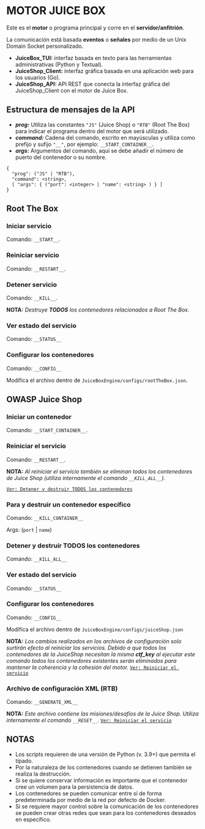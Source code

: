 # MOTOR JUICE BOX
Este es el **motor** o programa principal y corre en el **servidor/anfitrión**.

La comunicación está basada **eventos** o **señales** por medio de un Unix Domain Socket personalizado.

- **JuiceBox_TUI:** interfaz basada en texto para las herramientas administrativas (Python y Textual).
- **JuiceShop_Client:** interfaz gráfica basada en una aplicación web para los usuarios (Go).
- **JuiceShop_API:** API REST que conecta la interfaz gráfica del JuiceShop_Client con el motor de Juice Box.

## Estructura de mensajes de la API
- ***prog:*** Utiliza las constantes `"JS"` (Juice Shop) o `"RTB"` (Root The Box) para indicar el programa dentro del motor que será utilizado.
- ***command:*** Cadena del comando, escrito en mayúsculas y utiliza como prefijo y sufijo `"__"`, por ejemplo: `__START_CONTAINER__`.
- ***args:*** Argumentos del comando, aquí se debe añadir el número de puerto del contenedor o su nombre.
```
{
  "prog": ("JS" | "RTB"),
  "command": <string>,
  [ "args": { ("port": <integer> | "name": <string> ) } ]
}
```

## Root The Box

### Iniciar servicio
Comando: `__START__`.

### Reiniciar servicio
Comando: `__RESTART__`.

### Detener servicio
Comando: `__KILL__`.

**NOTA:** *Destruye **TODOS** los contenedores relacionados a Root The Box.*

### Ver estado del servicio
Comando: `__STATUS__`

### Configurar los contenedores
Comando: `__CONFIG__`

Modifica el archivo dentro de `JuiceBoxEngine/configs/rootTheBox.json`.

## OWASP Juice Shop

### Iniciar un contenedor
Comando: `__START_CONTAINER__`.

### Reiniciar el servicio

Comando: `__RESTART__`.

**NOTA:** *Al reiniciar el servicio también se eliminan todos los contenedores de Juice Shop (utiliza internamente el comando `__KILL_ALL__`).*

[`Ver: Detener y destruir TODOS los contenedores`](#detener-y-destruir-todos-los-contenedores)

### Para y destruir un contenedor específico
Comando:  `__KILL_CONTAINER__`

Args: (`port` | `name`)

### Detener y destruir **TODOS** los contenedores
Comando: `__KILL_ALL__`

### Ver estado del servicio
Comando: `__STATUS__`

### Configurar los contenedores
Comando: `__CONFIG__`

Modifica el archivo dentro de `JuiceBoxEngine/configs/juiceShop.json`

**NOTA:** *Los cambios realizados en los archivos de configuración solo surtirán efecto al reiniciar los servicios. Debido a que todos los contenedores de la JuiceShop necesitan la misma **ctf_key** al ejecutar este comando todos los contenedores existentes serán eliminados para mantener la coherencia y la cohesión del motor.* [`Ver: Reiniciar el servicio`](#reiniciar-el-servicio)

### Archivo de configuración XML (RTB)
Comando: `__GENERATE_XML__`

**NOTA:** *Este archivo contiene las misiones/desafíos de la Juice Shop. Utiliza internamente el comando `__RESET__`.* [`Ver: Reiniciar el servicio`](#reiniciar-el-servicio)

## NOTAS
- Los scripts requieren de una versión de Python (v. 3.9+) que permita el tipado.
- Por la naturaleza de los contenedores cuando se detienen también se realiza la destrucción.
- Si se quiere conservar información es importante que el contenedor cree un volumen para la persistencia de datos.
- Los contenedores se pueden comunicar entre sí de forma predeterminada por medio de la red por defecto de Docker.
- Si se requiere mayor control sobre la comunicación de los contenedores se pueden crear otras redes que sean para los contenedores deseados en específico.